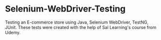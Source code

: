 # Selenium-WebDriver-Testing
Testing an E-commerce store using Java, Selenium WebDriver, TestNG, JUnit. These tests were created with the help of Sal Learning's course from Udemy. 
